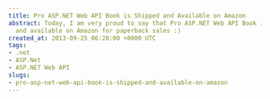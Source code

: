 ```yaml
---
title: Pro ASP.NET Web API Book is Shipped and Available on Amazon
abstract: Today, I am very proud to say that Pro ASP.NET Web API Book is now shipped
  and available on Amazon for paperback sales :)
created_at: 2013-09-25 06:28:00 +0000 UTC
tags:
- .net
- ASP.Net
- ASP.NET Web API
slugs:
- pro-asp-net-web-api-book-is-shipped-and-available-on-amazon
---
```

